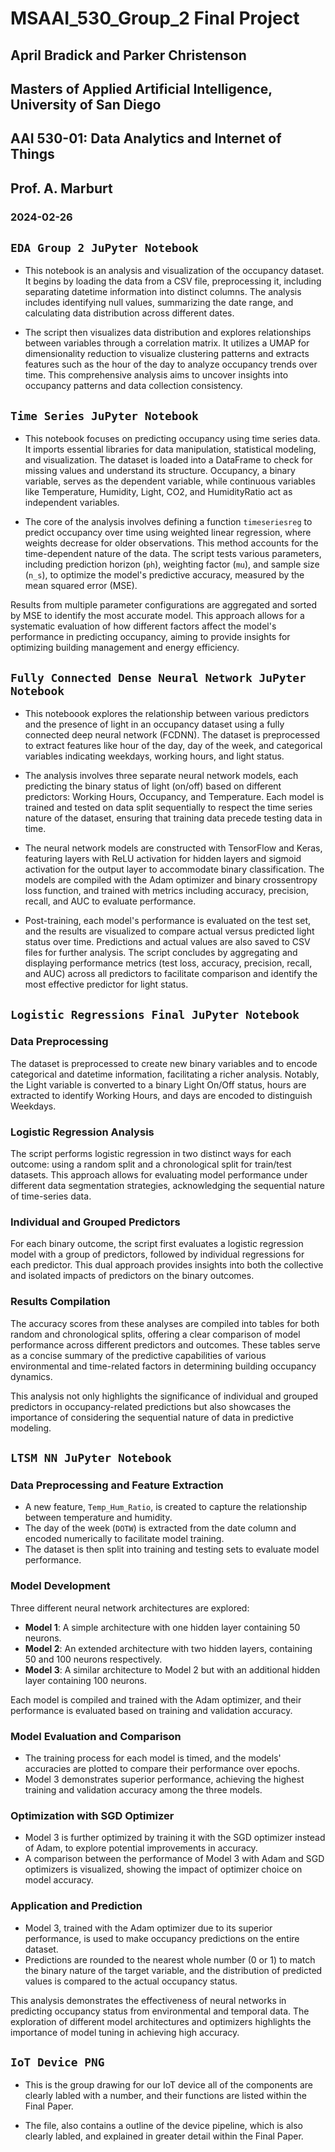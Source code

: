# MSAAI_530_Group_2 Final Project 

## April Bradick and Parker Christenson 
## Masters of Applied Artificial Intelligence, University of San Diego 
## AAI 530-01: Data Analytics and Internet of Things 
## Prof. A. Marburt
### 2024-02-26


## `EDA Group 2 JuPyter Notebook`

- This notebook is an analysis and visualization of the occupancy dataset. It begins by loading the data from a CSV file, preprocessing it, including separating datetime information into distinct columns. The analysis includes identifying null values, summarizing the date range, and calculating data distribution across different dates.

- The script then visualizes data distribution and explores relationships between variables through a correlation matrix. It utilizes a UMAP for dimensionality reduction to visualize clustering patterns and extracts features such as the hour of the day to analyze occupancy trends over time. This comprehensive analysis aims to uncover insights into occupancy patterns and data collection consistency.

## `Time Series JuPyter Notebook`

- This notebook focuses on predicting occupancy using time series data. It imports essential libraries for data manipulation, statistical modeling, and visualization. The dataset is loaded into a DataFrame to check for missing values and understand its structure. Occupancy, a binary variable, serves as the dependent variable, while continuous variables like Temperature, Humidity, Light, CO2, and HumidityRatio act as independent variables.

- The core of the analysis involves defining a function `timeseriesreg` to predict occupancy over time using weighted linear regression, where weights decrease for older observations. This method accounts for the time-dependent nature of the data. The script tests various parameters, including prediction horizon (`ph`), weighting factor (`mu`), and sample size (`n_s`), to optimize the model's predictive accuracy, measured by the mean squared error (MSE).

Results from multiple parameter configurations are aggregated and sorted by MSE to identify the most accurate model. This approach allows for a systematic evaluation of how different factors affect the model's performance in predicting occupancy, aiming to provide insights for optimizing building management and energy efficiency.

## `Fully Connected Dense Neural Network JuPyter Notebook` 

- This noteboook explores the relationship between various predictors and the presence of light in an occupancy dataset using a fully connected deep neural network (FCDNN). The dataset is preprocessed to extract features like hour of the day, day of the week, and categorical variables indicating weekdays, working hours, and light status. 

- The analysis involves three separate neural network models, each predicting the binary status of light (on/off) based on different predictors: Working Hours, Occupancy, and Temperature. Each model is trained and tested on data split sequentially to respect the time series nature of the dataset, ensuring that training data precede testing data in time.

- The neural network models are constructed with TensorFlow and Keras, featuring layers with ReLU activation for hidden layers and sigmoid activation for the output layer to accommodate binary classification. The models are compiled with the Adam optimizer and binary crossentropy loss function, and trained with metrics including accuracy, precision, recall, and AUC to evaluate performance.

- Post-training, each model's performance is evaluated on the test set, and the results are visualized to compare actual versus predicted light status over time. Predictions and actual values are also saved to CSV files for further analysis. The script concludes by aggregating and displaying performance metrics (test loss, accuracy, precision, recall, and AUC) across all predictors to facilitate comparison and identify the most effective predictor for light status.

## `Logistic Regressions Final JuPyter Notebook`

### Data Preprocessing
The dataset is preprocessed to create new binary variables and to encode categorical and datetime information, facilitating a richer analysis. Notably, the Light variable is converted to a binary Light On/Off status, hours are extracted to identify Working Hours, and days are encoded to distinguish Weekdays.

### Logistic Regression Analysis
The script performs logistic regression in two distinct ways for each outcome: using a random split and a chronological split for train/test datasets. This approach allows for evaluating model performance under different data segmentation strategies, acknowledging the sequential nature of time-series data.

### Individual and Grouped Predictors
For each binary outcome, the script first evaluates a logistic regression model with a group of predictors, followed by individual regressions for each predictor. This dual approach provides insights into both the collective and isolated impacts of predictors on the binary outcomes.

### Results Compilation
The accuracy scores from these analyses are compiled into tables for both random and chronological splits, offering a clear comparison of model performance across different predictors and outcomes. These tables serve as a concise summary of the predictive capabilities of various environmental and time-related factors in determining building occupancy dynamics.

This analysis not only highlights the significance of individual and grouped predictors in occupancy-related predictions but also showcases the importance of considering the sequential nature of data in predictive modeling.

## `LTSM NN JuPyter Notebook`

### Data Preprocessing and Feature Extraction
- A new feature, `Temp_Hum_Ratio`, is created to capture the relationship between temperature and humidity.
- The day of the week (`DOTW`) is extracted from the date column and encoded numerically to facilitate model training.
- The dataset is then split into training and testing sets to evaluate model performance.

### Model Development
Three different neural network architectures are explored:
- **Model 1**: A simple architecture with one hidden layer containing 50 neurons.
- **Model 2**: An extended architecture with two hidden layers, containing 50 and 100 neurons respectively.
- **Model 3**: A similar architecture to Model 2 but with an additional hidden layer containing 100 neurons.

Each model is compiled and trained with the Adam optimizer, and their performance is evaluated based on training and validation accuracy.

### Model Evaluation and Comparison
- The training process for each model is timed, and the models' accuracies are plotted to compare their performance over epochs.
- Model 3 demonstrates superior performance, achieving the highest training and validation accuracy among the three models.

### Optimization with SGD Optimizer
- Model 3 is further optimized by training it with the SGD optimizer instead of Adam, to explore potential improvements in accuracy.
- A comparison between the performance of Model 3 with Adam and SGD optimizers is visualized, showing the impact of optimizer choice on model accuracy.

### Application and Prediction
- Model 3, trained with the Adam optimizer due to its superior performance, is used to make occupancy predictions on the entire dataset.
- Predictions are rounded to the nearest whole number (0 or 1) to match the binary nature of the target variable, and the distribution of predicted values is compared to the actual occupancy status.

This analysis demonstrates the effectiveness of neural networks in predicting occupancy status from environmental and temporal data. The exploration of different model architectures and optimizers highlights the importance of model tuning in achieving high accuracy.


## `IoT Device PNG`
- This is the group drawing for our IoT device all of the components are clearly labled with a number, and their functions are listed within the Final Paper.
  
- The file, also contains a outline of the device pipeline, which is also clearly labled, and explained in greater detail within the Final Paper. 
